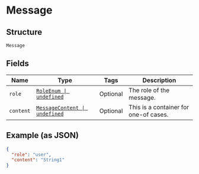 
# Message

## Structure

`Message`

## Fields

| Name | Type | Tags | Description |
|  --- | --- | --- | --- |
| `role` | [`RoleEnum \| undefined`](../../doc/models/role-enum.md) | Optional | The role of the message. |
| `content` | [`MessageContent \| undefined`](../../doc/models/containers/message-content.md) | Optional | This is a container for one-of cases. |

## Example (as JSON)

```json
{
  "role": "user",
  "content": "String1"
}
```

